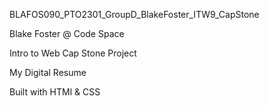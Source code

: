 BLAFOS090_PTO2301_GroupD_BlakeFoster_ITW9_CapStone

Blake Foster @ Code Space

Intro to Web Cap Stone Project

My Digital Resume

Built with HTMl & CSS
